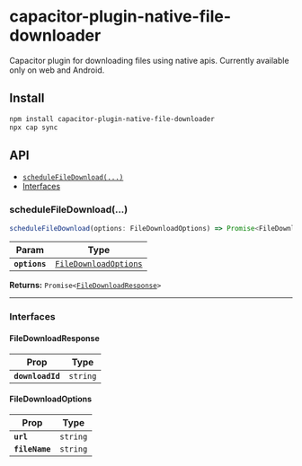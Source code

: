 # capacitor-plugin-native-file-downloader

Capacitor plugin for downloading files using native apis. Currently available only on web and Android.

## Install

```bash
npm install capacitor-plugin-native-file-downloader
npx cap sync
```

## API

<docgen-index>

* [`scheduleFileDownload(...)`](#schedulefiledownload)
* [Interfaces](#interfaces)

</docgen-index>

<docgen-api>
<!--Update the source file JSDoc comments and rerun docgen to update the docs below-->

### scheduleFileDownload(...)

```typescript
scheduleFileDownload(options: FileDownloadOptions) => Promise<FileDownloadResponse>
```

| Param         | Type                                                                |
| ------------- | ------------------------------------------------------------------- |
| **`options`** | <code><a href="#filedownloadoptions">FileDownloadOptions</a></code> |

**Returns:** <code>Promise&lt;<a href="#filedownloadresponse">FileDownloadResponse</a>&gt;</code>

--------------------


### Interfaces


#### FileDownloadResponse

| Prop             | Type                |
| ---------------- | ------------------- |
| **`downloadId`** | <code>string</code> |


#### FileDownloadOptions

| Prop           | Type                |
| -------------- | ------------------- |
| **`url`**      | <code>string</code> |
| **`fileName`** | <code>string</code> |

</docgen-api>
